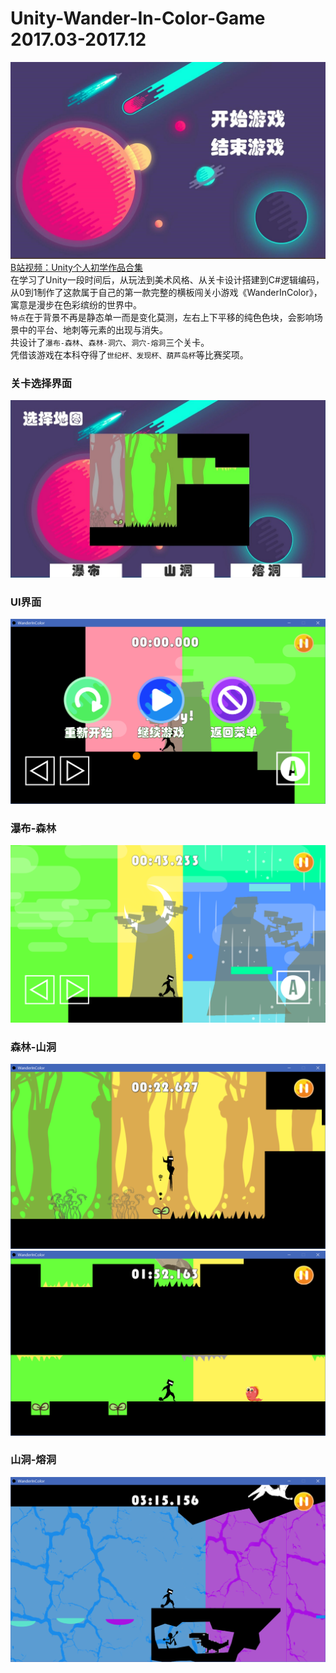 # Unity-Wander-In-Color-Game 2017.03-2017.12
![StartGame](https://github.com/ColorGalaxy/Unity-Wander-In-Color-Game/raw/master/Screenshot/StartGame.jpg)<br>
[B站视频：Unity个人初学作品合集](https://www.bilibili.com/video/av93165679)<br>
在学习了Unity一段时间后，从玩法到美术风格、从关卡设计搭建到C#逻辑编码，从0到1制作了这款属于自己的第一款完整的横板闯关小游戏《WanderInColor》，寓意是漫步在色彩缤纷的世界中。<br>
`特点`在于背景不再是静态单一而是变化莫测，左右上下平移的纯色色块，会影响场景中的平台、地刺等元素的出现与消失。<br>
共设计了`瀑布-森林`、`森林-洞穴`、`洞穴-熔洞`三个关卡。<br>
凭借该游戏在本科夺得了`世纪杯、发现杯、葫芦岛杯`等比赛奖项。<br>
### 关卡选择界面
![LevelSelect](https://github.com/ColorGalaxy/Unity-Wander-In-Color-Game/raw/master/Screenshot/LevelSelect.jpg)<br>
### UI界面
![UI](https://github.com/ColorGalaxy/Unity-Wander-In-Color-Game/raw/master/Screenshot/UI.png)<br>
### 瀑布-森林
![Waterfall2](https://github.com/ColorGalaxy/Unity-Wander-In-Color-Game/raw/master/Screenshot/Waterfall2.png)<br>
### 森林-山洞
![Forest](https://github.com/ColorGalaxy/Unity-Wander-In-Color-Game/raw/master/Screenshot/Forest.png)<br>
![Forest2](https://github.com/ColorGalaxy/Unity-Wander-In-Color-Game/raw/master/Screenshot/Forest2.png)<br>
### 山洞-熔洞
![Level3](https://github.com/ColorGalaxy/Unity-Wander-In-Color-Game/raw/master/Screenshot/Level3.png)<br>
